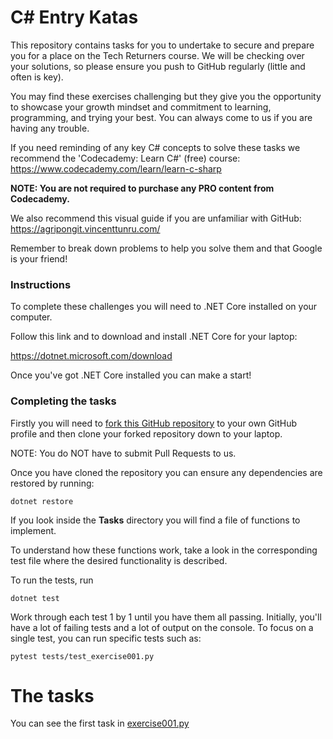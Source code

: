# C# Entry Katas

This repository contains tasks for you to undertake to secure and prepare you for a place on the Tech Returners course. We will be checking over your solutions, so please ensure you push to GitHub regularly (little and often is key). 

You may find these exercises challenging but they give you the opportunity to showcase your growth mindset and commitment to learning, programming, and trying your best. You can always come to us if you are having any trouble.

If you need reminding of any key C# concepts to solve these tasks we recommend the 'Codecademy: Learn C#' (free) course: https://www.codecademy.com/learn/learn-c-sharp

**NOTE: You are not required to purchase any PRO content from Codecademy.**

We also recommend this visual guide if you are unfamiliar with GitHub: https://agripongit.vincenttunru.com/

Remember to break down problems to help you solve them and that Google is your friend!

### Instructions

To complete these challenges you will need to .NET Core installed on your computer.

Follow this link and to download and install .NET Core for your laptop:

https://dotnet.microsoft.com/download

Once you've got .NET Core installed you can make a start!

### Completing the tasks

Firstly you will need to [fork this GitHub repository](https://docs.github.com/en/free-pro-team@latest/github/getting-started-with-github/fork-a-repo) to your own GitHub profile and then clone your forked repository down to your laptop.

NOTE: You do NOT have to submit Pull Requests to us.

Once you have cloned the repository you can ensure any dependencies are restored by running:

    dotnet restore

If you look inside the **Tasks** directory you will find a file of functions to implement.

To understand how these functions work, take a look in the corresponding test file where the desired functionality is described.

To run the tests, run

    dotnet test

Work through each test 1 by 1 until you have them all passing. Initially, you'll have a lot of failing tests and a lot of output on the console. To focus on a single test, you can run specific tests such as:
    
    pytest tests/test_exercise001.py

# The tasks

You can see the first task in [exercise001.py](./tasks/exercise001.py)
